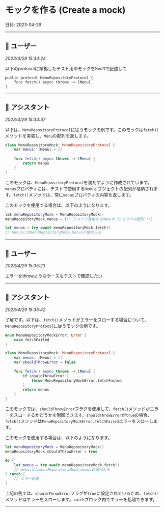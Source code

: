 # モックを作る (Create a mock)

日付: 2023-04-29

---

## 👤 ユーザー
*2023/4/29 15:34:24*

以下のprotocolに準拠したテスト用のモックをSwiftで記述して

```
public protocol MenuRepositoryProtocol {
    func fetch() async throws -> [Menu]
}
```

---

## 🤖 アシスタント
*2023/4/29 15:34:37*

以下は、`MenuRepositoryProtocol`に従うモックの例です。このモックは`fetch()`メソッドを実装し、`Menu`の配列を返します。

```swift
class MenuRepositoryMock: MenuRepositoryProtocol {
    var menus: [Menu] = []
    
    func fetch() async throws -> [Menu] {
        return menus
    }
}
```

このモックは、`MenuRepositoryProtocol`を満たすように作成されています。`menus`プロパティには、テストで使用する`Menu`オブジェクトの配列が格納されます。`fetch()`メソッドは、常に`menus`プロパティの内容を返します。

このモックを使用する場合は、以下のようになります。

```swift
let menuRepositoryMock = MenuRepositoryMock()
menuRepositoryMock.menus = [/* テストで使用するMenuオブジェクトの配列 */]

let menus = try await menuRepositoryMock.fetch()
// menusにはmenuRepositoryMock.menusの値が入る
```

---

## 👤 ユーザー
*2023/4/29 15:35:23*

エラーをthrowようなケースもテストで確認したい

---

## 🤖 アシスタント
*2023/4/29 15:35:42*

了解です。以下は、`fetch()`メソッドがエラーをスローする場合について、`MenuRepositoryProtocol`に従うモックの例です。

```swift
enum MenuRepositoryMockError: Error {
    case fetchFailed
}

class MenuRepositoryMock: MenuRepositoryProtocol {
    var menus: [Menu] = []
    var shouldThrowError = false
    
    func fetch() async throws -> [Menu] {
        if shouldThrowError {
            throw MenuRepositoryMockError.fetchFailed
        }
        return menus
    }
}
```

このモックでは、`shouldThrowError`フラグを使用して、`fetch()`メソッドがエラーをスローするかどうかを制御できます。`shouldThrowError`が`true`の場合、`fetch()`メソッドは`MenuRepositoryMockError.fetchFailed`エラーをスローします。

このモックを使用する場合は、以下のようになります。

```swift
let menuRepositoryMock = MenuRepositoryMock()
menuRepositoryMock.shouldThrowError = true

do {
    let menus = try await menuRepositoryMock.fetch()
    // menusにはmenuRepositoryMock.menusの値が入る
} catch {
    // エラー処理
}
```

上記の例では、`shouldThrowError`フラグが`true`に設定されているため、`fetch()`メソッドはエラーをスローします。`catch`ブロック内でエラーを処理できます。

---
